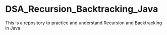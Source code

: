# DSA_Recursion_Backtracking_Java
This is a repository to practice and understand Recursion and Backtracking in Java
